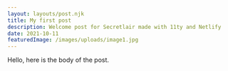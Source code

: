 ```yaml
---
layout: layouts/post.njk
title: My first post
description: Welcome post for Secretlair made with 11ty and Netlify
date: 2021-10-11
featuredImage: /images/uploads/image1.jpg
---
```


Hello, here is the body of the post.


